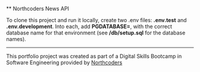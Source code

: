 ** Northcoders News API

To clone this project and run it locally, create two .env files: **.env.test** and **.env.development**. Into each, add **PGDATABASE=**, with the correct database name for that environment (see **/db/setup.sql** for the database names).

--- 

This portfolio project was created as part of a Digital Skills Bootcamp in Software Engineering provided by [Northcoders](https://northcoders.com/)

